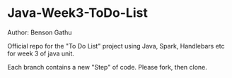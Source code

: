 # Java-Week3-ToDo-List

Author: Benson Gathu 

Official repo for the "To Do List" project using Java, Spark, Handlebars etc for week 3 of java unit.

Each branch contains a new "Step" of code. Please fork, then clone.